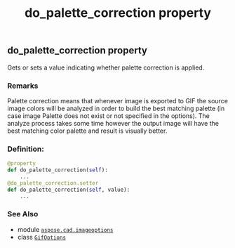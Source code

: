 ﻿---
title: do_palette_correction property
second_title: Aspose.CAD for Python via .NET API References
description: 
type: docs
weight: 50
url: /python-net/aspose.cad.imageoptions/gifoptions/do_palette_correction/
is_root: false
---

## do_palette_correction property


Gets or sets a value indicating whether palette correction is applied.

### Remarks 


Palette correction means that whenever image is exported to GIF the source image colors will be analyzed
in order to build the best matching palette (in case image Palette does not exist or not specified in the options).
The analyze process takes some time however the output image will have the best matching color palette and result is visually better.
### Definition:
```python
@property
def do_palette_correction(self):
    ...
@do_palette_correction.setter
def do_palette_correction(self, value):
    ...
```

### See Also
* module [`aspose.cad.imageoptions`](../../)
* class [`GifOptions`](/cad/python-net/aspose.cad.imageoptions/gifoptions)
